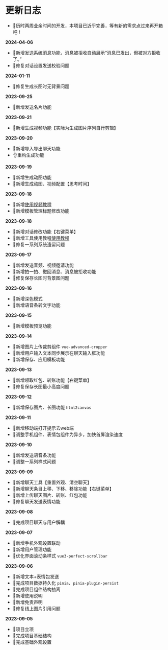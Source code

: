 # 更新日志

- 🤔历时两周业余时间的开发，本项目已近乎完善，等有新的需求点过来再开箱吧！

**2024-04-06**
- 🌟新增发送系统消息功能，消息被拒收自动展示“消息已发出，但被对方拒收了。”
- 🐞修复对话设置发送校验问题

**2024-01-11**
- 🐞修复生成长图时无背景问题

**2023-09-25**
- 🌟新增发送名片功能

**2023-09-21**
- 🌟新增生成视频功能【实际为生成图片序列自行剪辑】

**2023-09-20**
- 🌟新增导入导出聊天功能
- 👌重构生成功能

**2023-09-19**
- 🌟新增生成动图功能
- 🌟新增生成动图、视频配置【思考时间】

**2023-09-18**
- 🌟新增<a href='https://www.bilibili.com/video/BV1Q84y1S7iA/?share_source=copy_web&vd_source=a365c12124cceb4ffcbdc878f6f2ef60' target="_blank">使用视频教程</a>
- 🌟新增模板管理标题修改功能

**2023-09-18**
- 🌟新增对话修改功能【右键菜单】
- 🌟新增工具使用教程<a href='https://ele-cat.github.io/tools/Vue3WechatTool.html#使用教程' target="_blank">使用教程</a>
- 🐞修复一系列系统遗留问题

**2023-09-17**
- 🌟新增发送音频、视频邀请功能
- 🌟新增拍一拍、撤回消息、消息被拒收功能
- 🐞修复保存长图时背景图问题

**2023-09-16**
- 🌟新增深色模式
- 🌟新增语音条转文字功能

**2023-09-15**
- 🌟新增模板预览功能

**2023-09-14**
- 🌟新增图片上传裁剪组件 `vue-advanced-cropper`
- 🌟新增用户输入文本同步展示在聊天输入框功能
- 🌟新增保存、应用模板功能

**2023-09-13**
- 🌟新增领取红包、转账功能【右键菜单】
- 🐞修复保存长图最小高度问题

**2023-09-12**
- 🌟新增保存图片、长图功能 `html2canvas`

**2023-09-11**
- 🌟新增移动端打开提示去web端
- 🐞调整手机组件、表情包组件为异步，加快首屏渲染速度

**2023-09-10**
- 🌟新增发送语音条功能
- 🐞调整一系列样式问题

**2023-09-09**
- 🌟新增聊天工具【重置外观、清空聊天】
- 🌟新增聊天条目上移、下移、移除功能【右键菜单】
- 🌟新增上传聊天图片、转账、红包功能
- 🐞修复聊天发送表情功能

**2023-09-08**
- 🌟完成项目聊天与用户解耦

**2023-09-07**
- 🌟新增手机外观设置联动
- 🌟新增用户管理功能
- 🐞优化界面滚动条样式 `vue3-perfect-scrollbar`

**2023-09-06**
- 🌟新增文本+表情包发送
- 🌟完成项目数据持久化 `pinia`、`pinia-plugin-persist`
- 🌟完成项目组件结构抽离
- 🌟新增使用说明
- 🌟新增免责声明
- 🐞修复线上图片引用问题

**2023-09-05**
- 🌟项目立项
- 🌟完成项目基础结构
- 🌟完成基础外观设置